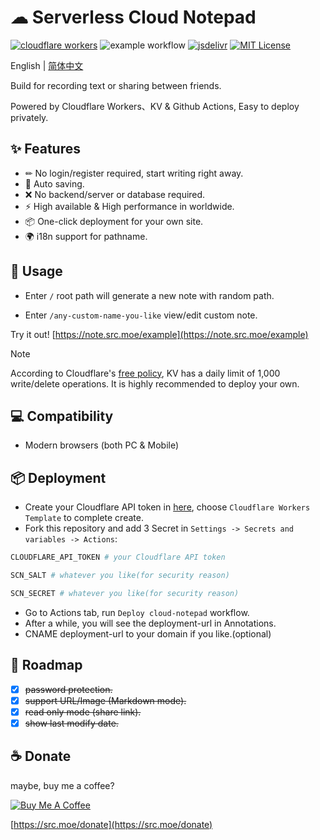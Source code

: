 # ☁ Serverless Cloud Notepad

[![cloudflare workers](https://badgen.net/badge/a/Cloudflare%20Workers/orange?icon=https%3A%2F%2Fworkers.cloudflare.com%2Fresources%2Flogo%2Flogo.svg&label=)](https://workers.cloudflare.com/)
![example workflow](https://github.com/s0urcelab/serverless-cloud-notepad/actions/workflows/deploy.yml/badge.svg)
[![jsdelivr](https://img.shields.io/badge/jsdelivr-cdn-brightgreen)](https://www.jsdelivr.com/)
[![MIT License](https://img.shields.io/badge/license-MIT-blue.svg)](https://github.com/dotzero/pad/blob/master/LICENSE)

English | [简体中文](./README-zh_CN.md)

Build for recording text or sharing between friends.

Powered by Cloudflare Workers、KV & Github Actions, Easy to deploy privately.

## ✨ Features

- ✏ No login/register required, start writing right away.
- 💾 Auto saving.
- ❌ No backend/server or database required.
- ⚡ High available & High performance in worldwide.
- 📦 One-click deployment for your own site.
- 🌍 i18n support for pathname.

## 🔨 Usage

- Enter `/` root path will generate a new note with random path.

- Enter `/any-custom-name-you-like` view/edit custom note.

Try it out! [https://note.src.moe/example](https://note.src.moe/example)

> [!NOTE]
> According to Cloudflare's [free policy](https://developers.cloudflare.com/kv/platform/limits/), KV has a daily limit of 1,000 write/delete operations. It is highly recommended to deploy your own.

## 💻 Compatibility

- Modern browsers (both PC & Mobile)

## 📦 Deployment

- Create your Cloudflare API token in [here](https://dash.cloudflare.com/profile/api-tokens), choose `Cloudflare Workers Template` to complete create.
- Fork this repository and add 3 Secret in `Settings -> Secrets and variables -> Actions`:
```bash
CLOUDFLARE_API_TOKEN # your Cloudflare API token

SCN_SALT # whatever you like(for security reason)

SCN_SECRET # whatever you like(for security reason)
```
- Go to Actions tab, run `Deploy cloud-notepad` workflow.
- After a while, you will see the deployment-url in Annotations.
- CNAME deployment-url to your domain if you like.(optional)

## 👀 Roadmap

- [x] ~~password protection.~~
- [x] ~~support URL/Image (Markdown mode).~~
- [x] ~~read only mode (share link).~~
- [x] ~~show last modify date.~~

## ☕ Donate

maybe, buy me a coffee?

<a href="https://www.buymeacoffee.com/s0urce" target="_blank"><img src="https://www.buymeacoffee.com/assets/img/custom_images/yellow_img.png" alt="Buy Me A Coffee" style="height: auto !important;width: auto !important;" ></a>

[https://src.moe/donate](https://src.moe/donate)
